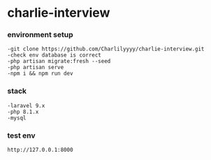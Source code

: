 # charlie-interview

### environment setup

    -git clone https://github.com/Charlilyyyy/charlie-interview.git
    -check env database is correct
    -php artisan migrate:fresh --seed
    -php artisan serve
    -npm i && npm run dev
    
### stack

    -laravel 9.x
    -php 8.1.x
    -mysql 
    
### test env

    http://127.0.0.1:8000


